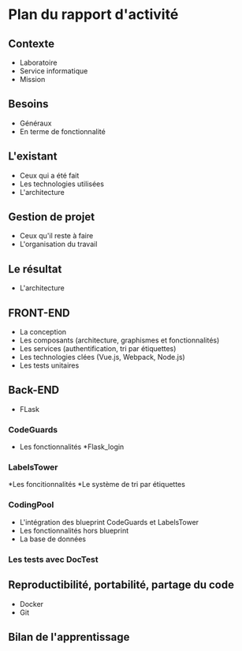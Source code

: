 # Plan du rapport d'activité

## Contexte
* Laboratoire
* Service informatique
* Mission
## Besoins
* Généraux
* En terme de fonctionnalité
## L'existant
* Ceux qui a été fait
* Les technologies utilisées
* L'architecture
## Gestion de projet
* Ceux qu'il reste à faire
* L'organisation du travail
## Le résultat
* L'architecture
## FRONT-END
* La conception
* Les composants (architecture, graphismes et fonctionnalités)
* Les services (authentification, tri par étiquettes)
* Les technologies clées (Vue.js, Webpack, Node.js)
* Les tests unitaires
## Back-END
* FLask
### CodeGuards
* Les fonctionnalités
*Flask_login
### LabelsTower
*Les foncitionnalités
*Le système de tri par étiquettes
### CodingPool
* L'intégration des blueprint CodeGuards et LabelsTower
* Les fonctionnalités hors blueprint
* La base de données
### Les tests avec DocTest
## Reproductibilité, portabilité, partage du code
* Docker
* Git
## Bilan de l'apprentissage
